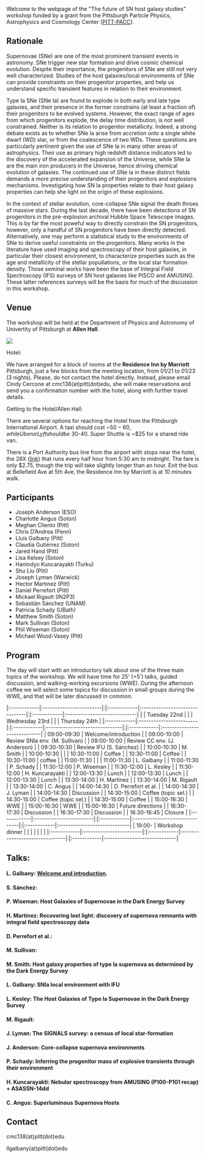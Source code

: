 Welcome to the webpage of the "The future of SN host galaxy studies" workshop funded by a grant from the Pittsburgh Particle Physics, Astrophysics and Cosmology Center ([PITT-PACC](http://www.physicsandastronomy.pitt.edu/pittpacc)).

## Rationale

Supernovae (SNe) are one of the most prominent transient events in astronomy. SNe trigger new star formation and drive cosmic chemical evolution. Despite their importance, the progenitors of SNe are still not very well characterized. Studies of the host galaxies/local environments of SNe can provide constraints on their progenitor properties, and help us understand specific transient features in relation to their environment.

Type Ia SNe (SNe Ia) are found to explode in both early and late type galaxies, and their presence in the former constrains (at least a fraction of) their progenitors to be evolved systems. However, the exact range of ages from which progenitors explode, the delay time distribution, is not well constrained. Neither is its relation to progenitor metallicity. Indeed, a strong debate exists as to whether SNe Ia arise from accretion onto a single white dwarf (WD) star, or from the coalescence of two WDs. These questions are particularly pertinent given the use of SNe Ia in many other areas of astrophysics. Their use as primary high redshift distance indicators led to the discovery of the accelerated expansion of the Universe, while SNe Ia are the main iron producers in the Universe, hence driving chemical evolution of galaxies. The continued use of SNe Ia in these distinct fields demands a more precise understanding of their progenitors and explosions mechanisms. Investigating how SN Ia properties relate to their host galaxy properties can help she light on the origin of these explosions.

In the context of stellar evolution, core-collapse SNe signal the death throes of massive stars. During the last decade, there have been detections of SN progenitors in the pre-explosion archival Hubble Space Telescope images. This is by far the most poweful way to directly constrain the SN progenitors, however, only a handful of SN progenitors have been directly detected. Alternatively, one may perform a statistical study to the environments of SNe to derive useful constraints on the progenitors. Many works in the literature have used imaging and spectroscopy of their host galaxies, in particular their closest environment, to characterize properties such as the age and metallicity of the stellar popullations, or the local star formation density. Those seminal works have been the base of Integral Field Spectroscopy (IFS) surveys of SN host galaxies like PISCO and AMUSING. These latter references surveys will be the basis for much of the discussion in this workshop.

## Venue

The workshop will be held at the Department of Physics and Astronomy of Univertity of Pittsburgh at **Allen Hall**.

[![](https://raw.githubusercontent.com/amusing-muse/workshop/master/map.png)](https://www.google.com/maps/place/Department+of+Physics+and+Astronomy/@40.4440856,-79.9582102,17z/data=!4m5!3m4!1s0x8834f22a1b91901b:0xb323ed98843e3372!8m2!3d40.4446041!4d-79.9582853)

Hotel:

We have arranged for a block of rooms at the **Residence Inn by Marriott** Pittsburgh, just a few blocks from the meeting location, from 01/21 to 01/23 (3 nights). Please, do not contact the hotel directly. Instead, please email Cindy Cercone at cmc138(at)pitt(dot)edu, she will make reservations and send you a confirmation number with the hotel, along with further travel details. 

Getting to the Hotel/Allen Hall:

There are several options for reaching the Hotel from the Pittsburgh International Airport. A taxi should cost ~$50-60, while Uber or Lyft should be ~$30-40. Super Shuttle is ~$25 for a shared ride van. 

There is a Port Authority bus line from the airport with stops near the hotel, the 28X ([link](https://www.portauthority.org/rt/28x.pdf)) that runs every half hour from 5:30 am to midnight. The fare is only $2.75, though the trip will take slightly longer than an hour. Exit the bus at Bellefield Ave at 5th Ave, the Residence Inn by Marriott is at 10 minutes walk.


## Participants

- Joseph Anderson (ESO)
- Charlotte Angus (Soton)
- Meghan Cliento (Pitt)
- Chris D’Andrea (Penn) 
- Lluís Galbany (Pitt)
- Claudia Gutiérrez (Soton)
- Jared Hand (Pitt)
- Lisa Kelsey (Soton)
- Hanindyo Kuncarayakti (Turku)
- Shu Liu (Pitt)
- Joseph Lyman (Warwick)
- Hector Martınez (Pitt)
- Daniel Perrefort (Pitt)
- Mickael Rigault (IN2P3) 
- Sebastián Sánchez (UNAM)
- Patricia Schady (UBath)
- Matthew Smith (Soton)
- Mark Sullivan (Soton)
- Phil Wiseman (Soton)
- Michael Wood-Vasey (Pitt)

<!--- Registration form [here](https://goo.gl/forms/ExuqCrqCwTyqKBhl1)--->

## Program

The day will start with an introductory talk about one of the three main topics of the workshop. We will have time for 25' (+5') talks, guided discussion, and walking-working excursions (WWE). During the afternoon coffee we will select some topics for discussion in small groups during the WWE, and that will be later discussed in common.

|:------------|:------------------------|:|:------------|:-------------------------------|:|:------------|:-----------------------------|
|             |  Tuesday 22nd           | |             |  Wednesday 23rd                | |             |  Thursday  24th              |
|:------------|:------------------------|:|:------------|:-------------------------------|:|:------------|:-----------------------------|
| 09:00-09:30 | Welcome/introduction    | | 09:00-10:00 | Review SNIa env. (M. Sullivan) | | 09:00-10:00 | Review CC env. (J. Anderson) |
| 09:30-10:30 | Review IFU (S. Sánchez) | | 10:00-10:30 | M. Smith                       | | 10:00-10:30 |                    |
| 10:30-11:00 | Coffee                  | | 10:30-11:00 | Coffee                         | | 10:30-11:00 | coffee                       |
| 11:00-11:30 |                         | | 11:00-11:30 | L. Galbany                     | | 11:00-11:30 | P. Schady                    |
| 11:30-12:00 | P. Wiseman              | | 11:30-12:00 | L. Kesley                      | | 11:30-12:00 | H. Kuncarayakti              |
| 12:00-13:30 | Lunch                   | | 12:00-13:30 | Lunch                          | | 12:00-13:30 | Lunch                        |
| 13:30-14:00 | H. Martínez             | | 13:30-14:00 | M. Rigault                     | | 13:30-14:00 | C. Angus                     | 
| 14:00-14:30 | D. Perrefort et al.     | | 14:00-14:30 | J. Lyman                       | | 14:00-14:30 | Discussion                   |
| 14:30-15:00 | Coffee (topic sel.)     | | 14:30-15:00 | Coffee (topic sel.)            | | 14:30-15:00 | Coffee                       |
| 15:00-16:30 | WWE                     | | 15:00-16:30 | WWE                            | | 15:00-16:30 | Future directions            |
| 16:30-17:30 | Discussion              | | 16:30-17:30 | Discussion                     | | 16:30-16:45 | Closure                      |
|:------------|:------------------------|:|:------------|:-------------------------------|:|:------------|:-----------------------------|
| 19:00-      | Workshop dinner         | |             |                                | |             |                              |
|:------------|:------------------------|:|:------------|:-------------------------------|:|:------------|:-----------------------------|

## Talks:

#### L. Galbany: [Welcome and introduction](https://github.com/amusing-muse/workshop/talks/).
#### S. Sánchez:
#### P. Wiseman: Host Galaxies of Supernovae in the Dark Energy Survey
#### H. Martínez: Recovering lost light: discovery of supernova remnants with integral field spectroscopy data
#### D. Perrefort et al.:

#### M. Sullivan:
#### M. Smith: Host galaxy properties of type Ia supernova as determined by the Dark Energy Survey
#### L. Galbany: SNIa local environment with IFU
#### L. Kesley: The Host Galaxies of Type Ia Supernovae in the Dark Energy Survey
#### M. Rigault:
#### J. Lyman: The SIGNALS survey: a census of local star-formation

#### J. Anderson: Core-collapse supernova environments
#### P. Schady: Inferring the progenitor mass of explosive transients through their environment
#### H. Kuncarayakti: Nebular spectroscopy from AMUSING (P100-P101 recap) + ASASSN-14dd
#### C. Angus: Superluminous Supernova Hosts

## Contact

cmc138(at)pitt(dot)edu

llgalbany(at)pitt(dot)edu
